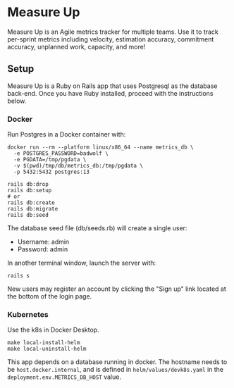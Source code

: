 Measure Up
=============
Measure Up is an Agile metrics tracker for multiple teams. Use it to track per-sprint metrics including velocity, estimation accuracy, commitment accuracy, unplanned work, capacity, and more!

## Setup

Measure Up is a Ruby on Rails app that uses Postgresql as the database back-end. Once you have Ruby installed, proceed with the instructions below.

### Docker

Run Postgres in a Docker container with:

```
docker run --rm --platform linux/x86_64 --name metrics_db \
  -e POSTGRES_PASSWORD=badwolf \
  -e PGDATA=/tmp/pgdata \
  -v $(pwd)/tmp/db/metrics_db:/tmp/pgdata \
  -p 5432:5432 postgres:13

rails db:drop
rails db:setup
# or
rails db:create
rails db:migrate
rails db:seed
```

The database seed file (db/seeds.rb) will create a single user:

- Username: admin
- Password: admin

In another terminal window, launch the server with:

```
rails s
```

New users may register an account by clicking the "Sign up" link located at the bottom of the login page.

### Kubernetes

Use the k8s in Docker Desktop.

```
make local-install-helm
make local-uninstall-helm
```

This app depends on a database running in docker. The hostname needs to be `host.docker.internal`, and is defined in `helm/values/devk8s.yaml` in the `deployment.env.METRICS_DB_HOST` value.